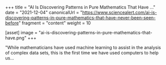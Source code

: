 +++
title = "AI Is Discovering Patterns in Pure Mathematics That Have ..."
date = "2021-12-04"
canonicalUrl = "https://www.sciencealert.com/ai-is-discovering-patterns-in-pure-mathematics-that-have-never-been-seen-before"
fragment = "content"
weight = 10

[asset]
    image = "ai-is-discovering-patterns-in-pure-mathematics-that-have.png"
+++

"While mathematicians have used machine learning to assist in the analysis 
of complex data sets, this is the first time we have used computers to help 
us...
